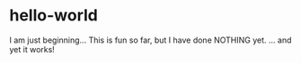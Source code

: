 # hello-world
I am just beginning...
This is fun so far, but I have done NOTHING yet.
...  and yet it works!
